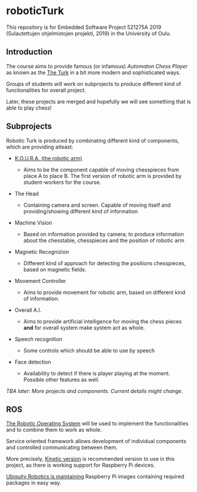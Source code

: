 # roboticTurk

This repository is for Embedded Software Project 521275A 2019 (Sulautettujen ohjelmistojen projekti, 2019) in the University of Oulu.

## Introduction

The course aims to provide famous (or infamous) *Automaton Chess Player* as known as the [The Turk](https://en.wikipedia.org/wiki/The_Turk) in a bit more modern and sophisticated ways.

Groups of students will work on subprojects to produce different kind of functionalities for overall project.

Later, these projects are merged and hopefully we will see something that is able to play chess!

## Subprojects

Robotic Turk is produced by combinating different kind of components, which are providing atleast:


  * [K.O.U.R.A. (the robotic arm)](docs/KOURA.md)
    * Aims to be the component capable of moving chesspieces from place A to place B. The first version of robotic arm is provided by student-workers for the course.

  * The Head 
    * Containing camera and screen. Capable of moving itself and providing/showing different kind of information
  * Machine Vision
    * Based on information provided by camera; to produce information about the chesstable, chesspieces and the position of robotic arm
  * Magnetic Recognizion
    * Different kind of approach for detecting the positions chesspieces, based on magnetic fields.
  * Movement Controller
    * Aims to provide movement for robotic arm, based on different kind of information.
  * Overall A.I.
    * Aims to provide artificial intelligence for moving the chess pieces **and** for overall system make system act as whole. 
  * Speech recognition
    * Some controls which should be able to use by speech
  * Face detection
    * Availability to detect if there is player playing at the moment. Possible other features as well.
  

*TBA later: More projects and components. Current details might change.*

## ROS

[The Robotic Operating System](https://www.ros.org) will be used to implement the functionalities and to combine them to work as whole.

Service oriented framework allows development of individual components and controlled communicating between them. 

More precisely,  [Kinetic version](http://wiki.ros.org/kinetic) is recommended version to use in this project, as there is working support for Raspberry Pi devices.

[Ubiquity Robotics is maintaining](https://downloads.ubiquityrobotics.com/pi.html) Raspberry Pi images containing required packages in easy way.




